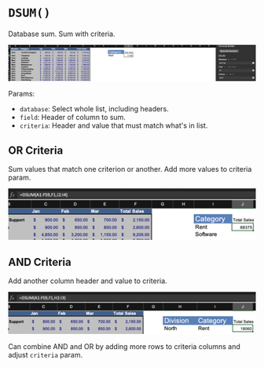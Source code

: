 # `DSUM()`

Database sum. Sum with criteria.

![DSUM](../../../assets/dsum.png)

Params:

* `database`: Select whole list, including headers.
* `field`: Header of column to sum.
* `criteria`: Header and value that must match what's in list.

## OR Criteria

Sum values that match one criterion or another. Add more values to criteria param.

![DSUM OR](../../../assets/dsum-or.png)

## AND Criteria

Add another column header and value to criteria.

![DSUM AND](../../../assets/dsum-and.png)

Can combine AND and OR by adding more rows to criteria columns and adjust `criteria` param.
